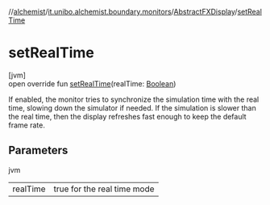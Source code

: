 //[alchemist](../../../index.md)/[it.unibo.alchemist.boundary.monitors](../index.md)/[AbstractFXDisplay](index.md)/[setRealTime](set-real-time.md)

# setRealTime

[jvm]\
open override fun [setRealTime](set-real-time.md)(realTime: [Boolean](https://kotlinlang.org/api/latest/jvm/stdlib/kotlin/-boolean/index.html))

If enabled, the monitor tries to synchronize the simulation time with the real time, slowing down the simulator if needed. If the simulation is slower than the real time, then the display refreshes fast enough to keep the default frame rate.

## Parameters

jvm

| | |
|---|---|
| realTime | true for the real time mode |

